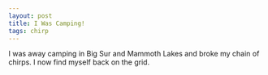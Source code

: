 ```yaml
---
layout: post
title: I Was Camping!
tags: chirp
---
```

I was away camping in Big Sur and Mammoth Lakes and broke my chain of chirps. I now find myself back on the grid.
